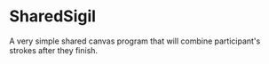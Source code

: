 # SharedSigil

A very simple shared canvas program that will combine participant's strokes after they finish.
